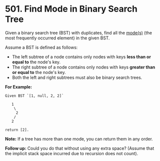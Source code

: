 # 501. Find Mode in Binary Search Tree

Given a binary search tree (BST) with duplicates, find all the [mode(s)](https://en.wikipedia.org/wiki/Mode_(statistics)) (the most frequently occurred element) in the given BST.

Assume a BST is defined as follows:

* The left subtree of a node contains only nodes with keys **less than or equal to** the node's key.
* The right subtree of a node contains only nodes with keys **greater than or equal to** the node's key.
* Both the left and right subtrees must also be binary search trees.

**For Example:**

```()
Given BST `[1, null, 2, 2]`

   1
    \
     2
    /
   2

return [2].
```

**Note:** If a tree has more than one mode, you can return them in any order.

**Follow up:** Could you do that without using any extra space? (Assume that the implicit stack space incurred due to recursion does not count).
